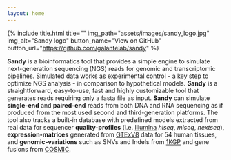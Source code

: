 ```yaml
---
layout: home
---
```


{% include title.html
  title=""
  img_path="assets/images/sandy_logo.jpg"
  img_alt="Sandy logo"
  button_name="View on GitHub"
  button_url="https://github.com/galantelab/sandy"
%}

**Sandy** is a bioinformatics tool that provides a simple engine to simulate next-generation
sequencing (NGS) reads for genomic and transcriptomic pipelines. Simulated data works as
experimental control \- a key step to optimize NGS analysis - in comparison to hypothetical
models. **Sandy** is a straightforward, easy-to-use, fast and highly customizable tool that
generates reads requiring only a fasta file as input. **Sandy** can simulate **single-end**
and **paired-end** reads from both DNA and RNA sequencing as if produced from the most used
second and third-generation platforms. The tool also tracks a built-in database with predefined
models extracted from real data for sequencer **quality-profiles** (i.e.
[Illumina](https://www.illumina.com/) *hiseq*, *miseq*, *nextseq*), **expression-matrices**
generated from [GTExV8](https://www.gtexportal.org/home/) data for 54 human tissues, and
**genomic-variations** such as SNVs and Indels from [1KGP](https://www.internationalgenome.org/)
and gene fusions from [COSMIC](https://cancer.sanger.ac.uk/cosmic).

<br />
